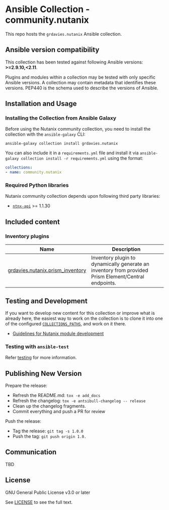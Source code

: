 # Ansible Collection - community.nutanix

This repo hosts the `grdavies.nutanix` Ansible collection.

<!--start requires_ansible-->
## Ansible version compatibility

This collection has been tested against following Ansible versions: **>=2.9.10,<2.11**.

Plugins and modules within a collection may be tested with only specific Ansible versions.
A collection may contain metadata that identifies these versions.
PEP440 is the schema used to describe the versions of Ansible.
<!--end requires_ansible-->

## Installation and Usage

### Installing the Collection from Ansible Galaxy

Before using the Nutanix community collection, you need to install the collection with the `ansible-galaxy` CLI:

    ansible-galaxy collection install grdavies.nutanix

You can also include it in a `requirements.yml` file and install it via `ansible-galaxy collection install -r requirements.yml` using the format:

```yaml
collections:
- name: community.nutanix
```

### Required Python libraries

Nutanix community collection depends upon following third party libraries:

* [`ntnx-api`](https://gitlab.com/nutanix-se/python/nutanix-api-library) >= 1.1.30

## Included content

<!--start collection content-->
### Inventory plugins
Name | Description
--- | ---
[grdavies.nutanix.prism_inventory](https://gitlab.com/nutanix-se/ansible/community.nutanix/blob/main/docs/grdavies.nutanix.prism_inventory_inventory.rst)|Inventory plugin to dynamically generate an inventory from provided Prism Element/Central endpoints.

<!--end collection content-->

## Testing and Development

If you want to develop new content for this collection or improve what is already here, the easiest way to work on the collection is to clone it into one of the configured [`COLLECTIONS_PATHS`](https://docs.ansible.com/ansible/latest/reference_appendices/config.html#collections-paths), and work on it there.

- [Guidelines for Nutanix module development](https://[add_docs_url])

### Testing with `ansible-test`

Refer [testing](testing.md) for more information.

## Publishing New Version

Prepare the release:
- Refresh the README.md: `tox -e add_docs`
- Refresh the changelog: `tox -e antsibull-changelog -- release`
- Clean up the changelog fragments.
- Commit everything and push a PR for review

Push the release:
- Tag the release: `git tag -s 1.0.0`
- Push the tag: `git push origin 1.0.`

## Communication

TBD

## License

GNU General Public License v3.0 or later

See [LICENSE](LICENSE) to see the full text.
